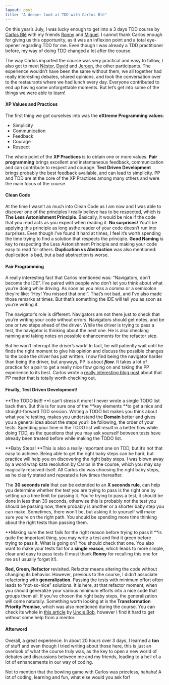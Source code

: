 ```yaml
---
layout: post
title: "A deeper look at TDD with Carlos Blé"
---
```


On this year’s July, I was lucky enough to get into a 3 days TDD course by [Carlos Blé](https://twitter.com/carlosble) with my friends [Ronny](https://twitter.com/RonnyAncorini) and [Miguel](https://twitter.com/Groxalf_Esp). I cannot thank Carlos enough for giving us this opportunity, as it was an inflexion point and a total eye-opener regarding TDD for me. Even though I was already a TDD practitioner before, my way of doing TDD changed a lot after the course.

The way Carlos imparted the course was very practical and easy to follow, I also got to meet [Néstor](https://twitter.com/nestor_bs), [David](https://twitter.com/testrightnl) and [Jeroen](https://twitter.com/AngusVB), the other participants. The experience wouldn’t have been the same without them, we all together had really interesting debates, shared opinions, and took the conversation over to the restaurants where we had lunch every day. Everyone contributed to end up having some unforgettable moments.
But let’s get into some of the things we were able to learn!

#### XP Values and Practices
The first thing we got ourselves into was the **eXtreme Programming values**:

* Simplicity
* Communication
* Feedback
* Courage
* Respect

The whole point of the **XP Practices** is to obtain one or more values. **Pair programming** brings excellent and instantaneous feedback, communication and can contribute to respect and courage. **Test Driven Development** brings probably the best feedback available, and can lead to simplicity. PP and TDD are at the core of the XP Practices among many others and were the main focus of the course.

#### Clean Code
At the time I wasn’t as much into Clean Code as I am now and I was able to discover one of the principles I really believe has to be respected, which is **The Less Astonishment Principle**. Basically, it would be nice if the code that you read acts as you expect when reading it. **No surprises!** You’ll be applying this principle as long asthe reader of your code doesn’t run into surprises. Even though I’ve found It hard at times, I feel it’s worth spending the time trying to find a solution that respects the principle.
**Good Naming** is key to respecting the Less Astonishment Principle and making your code easy to read for others.
**Duplication vs Abstraction** was also mentioned: duplication is bad, but a bad abstraction is worse.

#### Pair Programming
A really interesting fact that Carlos mentioned was: “Navigators, don’t become the IDE”. I’ve paired with people who don’t let you think about what you’re doing while driving. As soon as you miss a comma or a semicolon they’re like: “Hey! You missed that one!”. That’s not bad, and I’ve also made those remarks at times. But that’s something the IDE will tell you as soon as you’re writing it.

The navigator’s role is different. Navigators are not there just to check that you’re writing your code without errors. Navigators should get notes, and be one or two steps ahead of the driver. While the driver is trying to pass a test, the navigator is thinking about the next one. He is also checking naming and taking notes on possible enhancements for the refactor step.

But he won’t interrupt the driver’s work! In fact, he will patiently wait until he finds the right moment to give his opinion and discuss the possible changes to the code the driver has just written. I now find being the navigator harder than being the driver, but anyways, PP is about ***flow***. It takes a lot of practice for a pair to get a really nice flow going on and taking the PP experience to its best.
Carlos wrote a [really interesting blog post](http://www.carlosble.com/2015/07/productive-pair-programming/) about that PP matter that is totally worth checking out.

#### Finally, Test Driven Development!
**The TODO list!! **I can’t stress it more! I never wrote a single TODO list back then. But this is for sure one of the **key elements **to get a nice and straight-forward TDD session. Writing a TODO list makes you think about what you’re testing, makes you understand the **Domain** better and gives you a general idea about the steps you’ll be following, the order of your tests. Spending your time in the TODO list will result in a better flow while doing TDD, as the questions that you may ask yourself between tests have already been treated before while making the TODO list.

**Baby Steps! **This is also a really important one on TDD, but it’s not that easy to achieve. Being able to get the right baby steps can be hard, but practice will help you on discovering the right baby steps. I was blown away by a word wrap kata resolution by Carlos in the course, which you may say magically resolved itself. All Carlos did was choosing the right baby steps, as he clearly stated and repeated a few times thereafter.

The **30 seconds rule** that can be extended to an **X seconds rule**, can help you determine whether the test you are trying to pass is the right one by setting up a time limit for passing it. You’re trying to pass a test, it should be done in less than 30 seconds, otherwise this is probably not the test you should be passing now, there probably is another or a shorter baby step you can make. Sometimes, there won’t be, but asking it to yourself will make sure you’re on the right path. You should be spending more time thinking about the right tests than passing them.

**Making sure the test fails for the right reason before trying to pass it **is quite the important thing, you may write a test and find it green before trying to pass it. What is going on? You should check that one. You also want to make your tests fail for a **single reason**, which leads to more simple, clear and easy to pass tests (I must thank **Ronny** for recalling this one for me as I usually forget it!).

**Red, Green, Refactor** revisited. Refactor means altering the code without changing its behavior. However, previous to the course, I didn’t associate refactoring with **generalization**. Passing the tests with minimum effort often leads to “not-so-nice” solutions. It is here, at that refactor moment, when you should generalize your various minimum efforts into a nice code that groups them all. If you’ve chosen the right baby steps, the generalization will come naturally. Something worth looking at is the **Transformation Priority Premise**, which was also mentioned during the course. You can check its whole in [this article](https://blog.8thlight.com/uncle-bob/2013/05/27/TheTransformationPriorityPremise.html) by [Uncle Bob](https://twitter.com/unclebobmartin), however I find it hard to get without some help from a mentor.

#### Afterword
Overall, a great experience. In about 20 hours over 3 days, I learned a **ton** of stuff and even though I tried writing about those here, this is just an overlook of what the course truly was, as the key to open a new world of debates and discussions between me and my friends, leading to a hell of a lot of enhancements in our way of coding.

Not to mention that the bowling game with Carlos was priceless, hahaha! A lot of coding, learning and fun, what else would you ask for!
